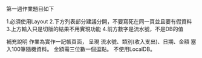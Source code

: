
第一週作業題目如下

1.必須使用Layout 
2.下方列表部分建議分開，不要寫死在同一頁並且要有假資料 
3.上方輸入只是切版的結果不用實現功能 
4.前方數字是流水號，不是DB的值 

補充說明
作業為實作一記帳頁面，
呈現 流水號、類別(收入支出)、日期、金額 塞入100筆隨機資料。
金額需三位數一個逗點。
不使用LocalDB。

